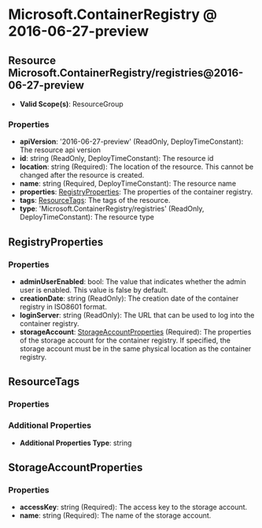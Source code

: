 # Microsoft.ContainerRegistry @ 2016-06-27-preview

## Resource Microsoft.ContainerRegistry/registries@2016-06-27-preview
* **Valid Scope(s)**: ResourceGroup
### Properties
* **apiVersion**: '2016-06-27-preview' (ReadOnly, DeployTimeConstant): The resource api version
* **id**: string (ReadOnly, DeployTimeConstant): The resource id
* **location**: string (Required): The location of the resource. This cannot be changed after the resource is created.
* **name**: string (Required, DeployTimeConstant): The resource name
* **properties**: [RegistryProperties](#registryproperties): The properties of the container registry.
* **tags**: [ResourceTags](#resourcetags): The tags of the resource.
* **type**: 'Microsoft.ContainerRegistry/registries' (ReadOnly, DeployTimeConstant): The resource type

## RegistryProperties
### Properties
* **adminUserEnabled**: bool: The value that indicates whether the admin user is enabled. This value is false by default.
* **creationDate**: string (ReadOnly): The creation date of the container registry in ISO8601 format.
* **loginServer**: string (ReadOnly): The URL that can be used to log into the container registry.
* **storageAccount**: [StorageAccountProperties](#storageaccountproperties) (Required): The properties of the storage account for the container registry. If specified, the storage account must be in the same physical location as the container registry.

## ResourceTags
### Properties
### Additional Properties
* **Additional Properties Type**: string

## StorageAccountProperties
### Properties
* **accessKey**: string (Required): The access key to the storage account.
* **name**: string (Required): The name of the storage account.

